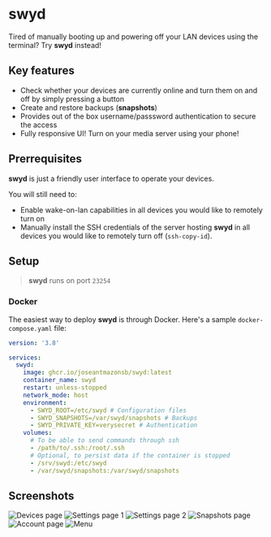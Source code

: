 # swyd

Tired of manually booting up and powering off your LAN devices using the terminal? Try **swyd** instead! 

## Key features

- Check whether your devices are currently online and turn them on and off by simply pressing a button
- Create and restore backups (**snapshots**)
- Provides out of the box username/passsword authentication to secure the access
- Fully responsive UI! Turn on your media server using your phone!

## Prerrequisites

**swyd** is just a friendly user interface to operate your devices. 

You will still need to:
- Enable wake-on-lan capabilities in all devices you would like to remotely turn on
- Manually install the SSH credentials of the server hosting **swyd** in all devices you would like to remotely turn off (`ssh-copy-id`).

## Setup

> **swyd** runs on port `23254`

### Docker

The easiest way to deploy **swyd** is through Docker. Here's a sample `docker-compose.yaml` file:

```yaml
version: '3.8'

services:
  swyd:
    image: ghcr.io/joseantmazonsb/swyd:latest
    container_name: swyd
    restart: unless-stopped
    network_mode: host
    environment:
      - SWYD_ROOT=/etc/swyd # Configuration files
      - SWYD_SNAPSHOTS=/var/swyd/snapshots # Backups
      - SWYD_PRIVATE_KEY=verysecret # Authentication
    volumes:
      # To be able to send commands through ssh
      - /path/to/.ssh:/root/.ssh
      # Optional, to persist data if the container is stopped
      - /srv/swyd:/etc/swyd
      - /var/swyd/snapshots:/var/swyd/snapshots
```

## Screenshots

![Devices page](./docs/images/devices.png)
![Settings page 1](./docs/images/settings1.png)
![Settings page 2](./docs/images/settings2.png)
![Snapshots page](./docs/images/snapshots.png)
![Account page](./docs/images/account.png)
![Menu](./docs/images/menu.png)